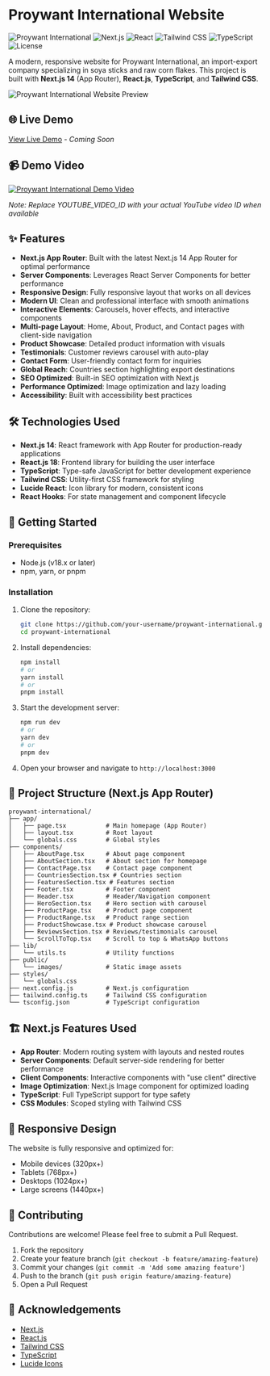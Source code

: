 # Proywant International Website

![Proywant International](https://img.shields.io/badge/Proywant-International-blue)
![Next.js](https://img.shields.io/badge/Next.js-14.x-black)
![React](https://img.shields.io/badge/React-18.x-blue)
![Tailwind CSS](https://img.shields.io/badge/Tailwind_CSS-3.x-38B2AC)
![TypeScript](https://img.shields.io/badge/TypeScript-5.x-blue)
![License](https://img.shields.io/badge/License-MIT-green)

A modern, responsive website for Proywant International, an import-export company specializing in soya sticks and raw corn flakes. This project is built with **Next.js 14** (App Router), **React.js**, **TypeScript**, and **Tailwind CSS**.

![Proywant International Website Preview](https://via.placeholder.com/800x400?text=Proywant+International+Website)

## 🌐 Live Demo

[View Live Demo](https://proywant-international.vercel.app) - *Coming Soon*

## 📹 Demo Video

[![Proywant International Demo Video](https://img.youtube.com/vi/YOUTUBE_VIDEO_ID/0.jpg)](https://www.youtube.com/watch?v=YOUTUBE_VIDEO_ID)

*Note: Replace YOUTUBE_VIDEO_ID with your actual YouTube video ID when available*

## ✨ Features

- **Next.js App Router**: Built with the latest Next.js 14 App Router for optimal performance
- **Server Components**: Leverages React Server Components for better performance
- **Responsive Design**: Fully responsive layout that works on all devices
- **Modern UI**: Clean and professional interface with smooth animations
- **Interactive Elements**: Carousels, hover effects, and interactive components
- **Multi-page Layout**: Home, About, Product, and Contact pages with client-side navigation
- **Product Showcase**: Detailed product information with visuals
- **Testimonials**: Customer reviews carousel with auto-play
- **Contact Form**: User-friendly contact form for inquiries
- **Global Reach**: Countries section highlighting export destinations
- **SEO Optimized**: Built-in SEO optimization with Next.js
- **Performance Optimized**: Image optimization and lazy loading
- **Accessibility**: Built with accessibility best practices

## 🛠️ Technologies Used

- **Next.js 14**: React framework with App Router for production-ready applications
- **React.js 18**: Frontend library for building the user interface
- **TypeScript**: Type-safe JavaScript for better development experience
- **Tailwind CSS**: Utility-first CSS framework for styling
- **Lucide React**: Icon library for modern, consistent icons
- **React Hooks**: For state management and component lifecycle

## 🚀 Getting Started

### Prerequisites

- Node.js (v18.x or later)
- npm, yarn, or pnpm

### Installation

1. Clone the repository:
   ```bash
   git clone https://github.com/your-username/proywant-international.git
   cd proywant-international
   ```

2. Install dependencies:
   ```bash
   npm install
   # or
   yarn install
   # or
   pnpm install
   ```

3. Start the development server:
   ```bash
   npm run dev
   # or
   yarn dev
   # or
   pnpm dev
   ```

4. Open your browser and navigate to `http://localhost:3000`

## 📁 Project Structure (Next.js App Router)

```
proywant-international/
├── app/
│   ├── page.tsx           # Main homepage (App Router)
│   ├── layout.tsx         # Root layout
│   └── globals.css        # Global styles
├── components/
│   ├── AboutPage.tsx      # About page component
│   ├── AboutSection.tsx   # About section for homepage
│   ├── ContactPage.tsx    # Contact page component
│   ├── CountriesSection.tsx # Countries section
│   ├── FeaturesSection.tsx # Features section
│   ├── Footer.tsx         # Footer component
│   ├── Header.tsx         # Header/Navigation component
│   ├── HeroSection.tsx    # Hero section with carousel
│   ├── ProductPage.tsx    # Product page component
│   ├── ProductRange.tsx   # Product range section
│   ├── ProductShowcase.tsx # Product showcase carousel
│   ├── ReviewsSection.tsx # Reviews/testimonials carousel
│   └── ScrollToTop.tsx    # Scroll to top & WhatsApp buttons
├── lib/
│   └── utils.ts           # Utility functions
├── public/
│   └── images/            # Static image assets
├── styles/
│   └── globals.css
├── next.config.js         # Next.js configuration
├── tailwind.config.ts     # Tailwind CSS configuration
└── tsconfig.json          # TypeScript configuration
```

## 🏗️ Next.js Features Used

- **App Router**: Modern routing system with layouts and nested routes
- **Server Components**: Default server-side rendering for better performance
- **Client Components**: Interactive components with "use client" directive
- **Image Optimization**: Next.js Image component for optimized loading
- **TypeScript**: Full TypeScript support for type safety
- **CSS Modules**: Scoped styling with Tailwind CSS

## 📱 Responsive Design

The website is fully responsive and optimized for:
- Mobile devices (320px+)
- Tablets (768px+)
- Desktops (1024px+)
- Large screens (1440px+)

## 🤝 Contributing

Contributions are welcome! Please feel free to submit a Pull Request.

1. Fork the repository
2. Create your feature branch (`git checkout -b feature/amazing-feature`)
3. Commit your changes (`git commit -m 'Add some amazing feature'`)
4. Push to the branch (`git push origin feature/amazing-feature`)
5. Open a Pull Request

## 🙏 Acknowledgements

- [Next.js](https://nextjs.org/)
- [React.js](https://reactjs.org/)
- [Tailwind CSS](https://tailwindcss.com/)
- [TypeScript](https://www.typescriptlang.org/)
- [Lucide Icons](https://lucide.dev/)

```


